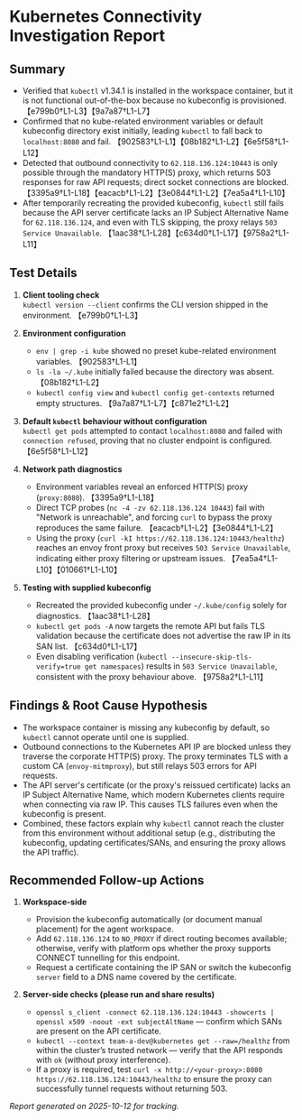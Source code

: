 # Kubernetes Connectivity Investigation Report

## Summary
- Verified that `kubectl` v1.34.1 is installed in the workspace container, but it is not functional out-of-the-box because no kubeconfig is provisioned. 【e799b0†L1-L3】【9a7a87†L1-L7】
- Confirmed that no kube-related environment variables or default kubeconfig directory exist initially, leading `kubectl` to fall back to `localhost:8080` and fail. 【902583†L1-L1】【08b182†L1-L2】【6e5f58†L1-L12】
- Detected that outbound connectivity to `62.118.136.124:10443` is only possible through the mandatory HTTP(S) proxy, which returns 503 responses for raw API requests; direct socket connections are blocked. 【3395a9†L1-L18】【eacacb†L1-L2】【3e0844†L1-L2】【7ea5a4†L1-L10】
- After temporarily recreating the provided kubeconfig, `kubectl` still fails because the API server certificate lacks an IP Subject Alternative Name for `62.118.136.124`, and even with TLS skipping, the proxy relays `503 Service Unavailable`. 【1aac38†L1-L28】【c634d0†L1-L17】【9758a2†L1-L11】

## Test Details
1. **Client tooling check**  
   `kubectl version --client` confirms the CLI version shipped in the environment. 【e799b0†L1-L3】

2. **Environment configuration**  
   - `env | grep -i kube` showed no preset kube-related environment variables. 【902583†L1-L1】  
   - `ls -la ~/.kube` initially failed because the directory was absent. 【08b182†L1-L2】  
   - `kubectl config view` and `kubectl config get-contexts` returned empty structures. 【9a7a87†L1-L7】【c871e2†L1-L2】

3. **Default `kubectl` behaviour without configuration**  
   `kubectl get pods` attempted to contact `localhost:8080` and failed with `connection refused`, proving that no cluster endpoint is configured. 【6e5f58†L1-L12】

4. **Network path diagnostics**  
   - Environment variables reveal an enforced HTTP(S) proxy (`proxy:8080`). 【3395a9†L1-L18】  
   - Direct TCP probes (`nc -4 -zv 62.118.136.124 10443`) fail with "Network is unreachable", and forcing `curl` to bypass the proxy reproduces the same failure. 【eacacb†L1-L2】【3e0844†L1-L2】  
   - Using the proxy (`curl -kI https://62.118.136.124:10443/healthz`) reaches an envoy front proxy but receives `503 Service Unavailable`, indicating either proxy filtering or upstream issues. 【7ea5a4†L1-L10】【010661†L1-L10】

5. **Testing with supplied kubeconfig**  
   - Recreated the provided kubeconfig under `~/.kube/config` solely for diagnostics. 【1aac38†L1-L28】  
   - `kubectl get pods -A` now targets the remote API but fails TLS validation because the certificate does not advertise the raw IP in its SAN list. 【c634d0†L1-L17】  
   - Even disabling verification (`kubectl --insecure-skip-tls-verify=true get namespaces`) results in `503 Service Unavailable`, consistent with the proxy behaviour above. 【9758a2†L1-L11】

## Findings & Root Cause Hypothesis
- The workspace container is missing any kubeconfig by default, so `kubectl` cannot operate until one is supplied.  
- Outbound connections to the Kubernetes API IP are blocked unless they traverse the corporate HTTP(S) proxy. The proxy terminates TLS with a custom CA (`envoy-mitmproxy`), but still relays 503 errors for API requests.  
- The API server's certificate (or the proxy's reissued certificate) lacks an IP Subject Alternative Name, which modern Kubernetes clients require when connecting via raw IP. This causes TLS failures even when the kubeconfig is present.  
- Combined, these factors explain why `kubectl` cannot reach the cluster from this environment without additional setup (e.g., distributing the kubeconfig, updating certificates/SANs, and ensuring the proxy allows the API traffic).

## Recommended Follow-up Actions
1. **Workspace-side**  
   - Provision the kubeconfig automatically (or document manual placement) for the agent workspace.  
   - Add `62.118.136.124` to `NO_PROXY` if direct routing becomes available; otherwise, verify with platform ops whether the proxy supports CONNECT tunnelling for this endpoint.  
   - Request a certificate containing the IP SAN or switch the kubeconfig `server` field to a DNS name covered by the certificate.

2. **Server-side checks (please run and share results)**  
   - `openssl s_client -connect 62.118.136.124:10443 -showcerts | openssl x509 -noout -ext subjectAltName` — confirm which SANs are present on the API certificate.  
   - `kubectl --context team-a-dev@kubernetes get --raw=/healthz` from within the cluster’s trusted network — verify that the API responds with `ok` (without proxy interference).  
   - If a proxy is required, test `curl -x http://<your-proxy>:8080 https://62.118.136.124:10443/healthz` to ensure the proxy can successfully tunnel requests without returning 503.

*Report generated on 2025-10-12 for tracking.*
